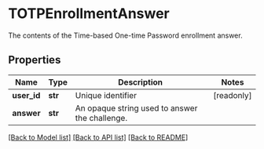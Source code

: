# TOTPEnrollmentAnswer

The contents of the Time-based One-time Password enrollment answer.
## Properties
Name | Type | Description | Notes
------------ | ------------- | ------------- | -------------
**user_id** | **str** | Unique identifier | [readonly] 
**answer** | **str** | An opaque string used to answer the challenge. | 

[[Back to Model list]](../README.md#documentation-for-models) [[Back to API list]](../README.md#documentation-for-api-endpoints) [[Back to README]](../README.md)


